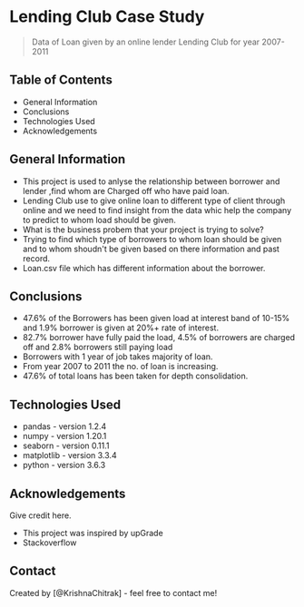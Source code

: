 # Lending Club Case Study
> Data of Loan given by an online lender Lending Club for year 2007-2011


## Table of Contents
* General Information
* Conclusions
* Technologies Used
* Acknowledgements 


## General Information
- This project is used to anlyse the relationship between borrower and lender ,find whom are Charged off who have paid loan.
- Lending Club use to give online loan to different type of client through online and we need to find insight from the data whic help the company to predict to whom load should be given.
- What is the business probem that your project is trying to solve?
- Trying to find which type of borrowers to whom loan should be given  and to whom shoudn't be given based on there information and past record.
- Loan.csv file which has different information about the borrower.



## Conclusions
- 47.6% of the Borrowers has been given load at interest band of 10-15% and 1.9% borrower is given at 20%+ rate of interest.
- 82.7% borrower have fully paid the load, 4.5% of borrowers are charged off and 2.8% borrowers still paying load
- Borrowers with 1 year of job takes majority of loan.
- From year 2007 to 2011 the no. of loan is increasing.
- 47.6% of total loans has been taken for depth consolidation.



## Technologies Used
- pandas - version 1.2.4
- numpy - version 1.20.1
- seaborn - version 0.11.1
- matplotlib - version 3.3.4
- python - version 3.6.3



## Acknowledgements
Give credit here.
- This project was inspired by upGrade
- Stackoverflow


## Contact
Created by [@KrishnaChitrak] - feel free to contact me!
